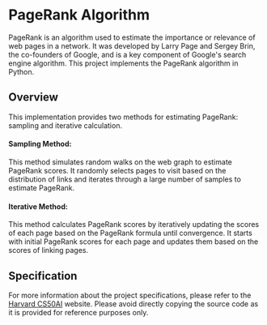 # PageRank Algorithm
PageRank is an algorithm used to estimate the importance or relevance of web pages in a network. 
It was developed by Larry Page and Sergey Brin, the co-founders of Google, and is a key component of Google's search engine algorithm. This project implements the PageRank algorithm in Python.
## Overview
This implementation provides two methods for estimating PageRank: sampling and iterative calculation.

#### Sampling Method: 
This method simulates random walks on the web graph to estimate PageRank scores.
It randomly selects pages to visit based on the distribution of links and iterates through a large number of samples to estimate PageRank.

#### Iterative Method:
This method calculates PageRank scores by iteratively updating the scores of each page based on the PageRank formula until convergence.
It starts with initial PageRank scores for each page and updates them based on the scores of linking pages.
## Specification
For more information about the project specifications, please refer to the [Harvard CS50AI](https://cs50.harvard.edu/ai/) website.
Please avoid directly copying the source code as it is provided for reference purposes only. 
